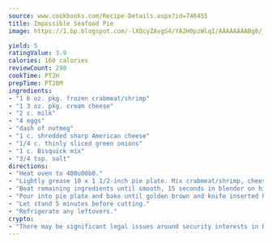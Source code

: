 ```yaml
---
source: www.cookbooks.com/Recipe-Details.aspx?id=746455
title: Impossible Seafood Pie
image: https://1.bp.blogspot.com/-lXOcyZAvgS4/YA2H0pzWlqI/AAAAAAAABg8/_HX4JI-WmFM0Tz684w_qYjP9vBzksmFNgCLcBGAsYHQ/s219/20.png

yield: 5
ratingValue: 3.9
calories: 160 calories
reviewCount: 290
cookTime: PT2H
prepTime: PT28M
ingredients:
- "1 6 oz. pkg. frozen crabmeat/shrimp"
- "1 3 oz. pkg. cream cheese"
- "2 c. milk"
- "4 eggs"
- "dash of nutmeg"
- "1 c. shredded sharp American cheese"
- "1/4 c. thinly sliced green onions"
- "1 c. Bisquick mix"
- "3/4 tsp. salt"
directions:
- "Heat oven to 400u00b0."
- "Lightly grease 10 x 1 1/2-inch pie plate. Mix crabmeat/shrimp, cheeses and onions in pie plate."
- "Beat remaining ingredients until smooth, 15 seconds in blender on high speed or 1 minute beating by hand."
- "Pour into pie plate and bake until golden brown and knife inserted halfway between edge and center comes out clean, about 35 to 40 minutes."
- "Let stand 5 minutes before cutting."
- "Refrigerate any leftovers."
crypto:
- "There may be significant legal issues around security interests in Bitcoin."
---
```

